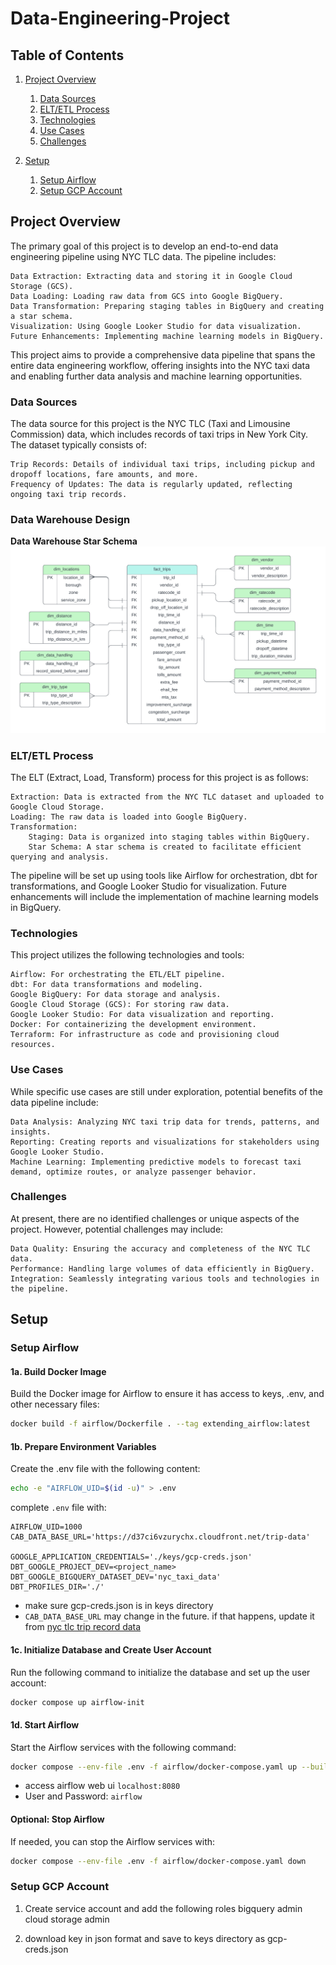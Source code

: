 # Data-Engineering-Project

## Table of Contents
1. [Project Overview](#project-overview)

    1. [Data Sources](#data-sources)
    2. [ELT/ETL Process](#eltetl-process)
    3. [Technologies](#technologies)
    4. [Use Cases](#use-cases)
    5. [Challenges](#challenges)

2. [Setup](#setup)

    1. [Setup Airflow](#setup-airflow)
    2. [Setup GCP Account](#setup-gcp-account)

## Project Overview

The primary goal of this project is to develop an end-to-end data engineering pipeline using NYC TLC data. The pipeline includes:

    Data Extraction: Extracting data and storing it in Google Cloud Storage (GCS).
    Data Loading: Loading raw data from GCS into Google BigQuery.
    Data Transformation: Preparing staging tables in BigQuery and creating a star schema.
    Visualization: Using Google Looker Studio for data visualization.
    Future Enhancements: Implementing machine learning models in BigQuery.

This project aims to provide a comprehensive data pipeline that spans the entire data engineering workflow, offering insights into the NYC taxi data and enabling further data analysis and machine learning opportunities.

### Data Sources

The data source for this project is the NYC TLC (Taxi and Limousine Commission) data, which includes records of taxi trips in New York City. The dataset typically consists of:

    Trip Records: Details of individual taxi trips, including pickup and dropoff locations, fare amounts, and more.
    Frequency of Updates: The data is regularly updated, reflecting ongoing taxi trip records.

### Data Warehouse Design

**Data Warehouse Star Schema**
![nyc_tlc_trip_star_schema](https://raw.githubusercontent.com/arjiomega/Data-Engineering-Project/refs/heads/main/resources/nyc_tlc_trip_star_schema.png)

### ELT/ETL Process

The ELT (Extract, Load, Transform) process for this project is as follows:

    Extraction: Data is extracted from the NYC TLC dataset and uploaded to Google Cloud Storage.
    Loading: The raw data is loaded into Google BigQuery.
    Transformation:
        Staging: Data is organized into staging tables within BigQuery.
        Star Schema: A star schema is created to facilitate efficient querying and analysis.

The pipeline will be set up using tools like Airflow for orchestration, dbt for transformations, and Google Looker Studio for visualization. Future enhancements will include the implementation of machine learning models in BigQuery.

### Technologies

This project utilizes the following technologies and tools:

    Airflow: For orchestrating the ETL/ELT pipeline.
    dbt: For data transformations and modeling.
    Google BigQuery: For data storage and analysis.
    Google Cloud Storage (GCS): For storing raw data.
    Google Looker Studio: For data visualization and reporting.
    Docker: For containerizing the development environment.
    Terraform: For infrastructure as code and provisioning cloud resources.

### Use Cases

While specific use cases are still under exploration, potential benefits of the data pipeline include:

    Data Analysis: Analyzing NYC taxi trip data for trends, patterns, and insights.
    Reporting: Creating reports and visualizations for stakeholders using Google Looker Studio.
    Machine Learning: Implementing predictive models to forecast taxi demand, optimize routes, or analyze passenger behavior.

### Challenges

At present, there are no identified challenges or unique aspects of the project. However, potential challenges may include:

    Data Quality: Ensuring the accuracy and completeness of the NYC TLC data.
    Performance: Handling large volumes of data efficiently in BigQuery.
    Integration: Seamlessly integrating various tools and technologies in the pipeline.


## Setup
### Setup Airflow

#### 1a. Build Docker Image
Build the Docker image for Airflow to ensure it has access to keys, .env, and other necessary files:
```bash
docker build -f airflow/Dockerfile . --tag extending_airflow:latest
```


#### 1b. Prepare Environment Variables
Create the .env file with the following content:
```bash
echo -e "AIRFLOW_UID=$(id -u)" > .env
```

complete `.env` file with:
```.env
AIRFLOW_UID=1000
CAB_DATA_BASE_URL='https://d37ci6vzurychx.cloudfront.net/trip-data'

GOOGLE_APPLICATION_CREDENTIALS='./keys/gcp-creds.json'
DBT_GOOGLE_PROJECT_DEV=<project_name>
DBT_GOOGLE_BIGQUERY_DATASET_DEV='nyc_taxi_data'
DBT_PROFILES_DIR='./'
```
- make sure gcp-creds.json is in keys directory
- `CAB_DATA_BASE_URL` may change in the future. if that happens, update it from [nyc tlc trip record data](https://www.nyc.gov/site/tlc/about/tlc-trip-record-data.page)

#### 1c. Initialize Database and Create User Account
Run the following command to initialize the database and set up the user account:
```bash
docker compose up airflow-init
```


#### 1d. Start Airflow
Start the Airflow services with the following command:
```bash
docker compose --env-file .env -f airflow/docker-compose.yaml up --build -d
```
- access airflow web ui `localhost:8080`
- User and Password: `airflow`

#### Optional: Stop Airflow
If needed, you can stop the Airflow services with:
```bash
docker compose --env-file .env -f airflow/docker-compose.yaml down
```

### Setup GCP Account

1. Create service account and add the following roles
bigquery admin
cloud storage admin

2. download key in json format and save to keys directory as gcp-creds.json



